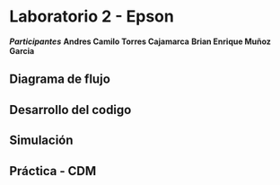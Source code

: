 # Laboratorio 2 - Epson

***Participantes***
__Andres Camilo Torres Cajamarca__
__Brian Enrique Muñoz Garcia__

## Diagrama de flujo

## Desarrollo del codigo

## Simulación

## Práctica - CDM
